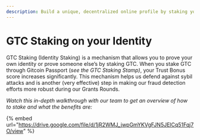 ```yaml
---
description: Build a unique, decentralized online profile by staking your identity!
---
```


# GTC Staking on your Identity

GTC Staking (Identity Staking) is a mechanism that allows you to prove your own identity or prove someone else’s by staking GTC. When you stake GTC through Gitcoin Passport (_see the GTC Staking Stamp)_, your Trust Bonus score increases significantly. This mechanism helps us defend against sybil attacks and is another (very effective) step in making our fraud detection efforts more robust during our Grants Rounds.

_Watch this in-depth walkthrough with our team to get an overview of how to stake and what the benefits are:_

{% embed url="https://drive.google.com/file/d/1jR2WMJ_jwpGmYKVgFJN5JElCq51Fqj7O/view" %}
